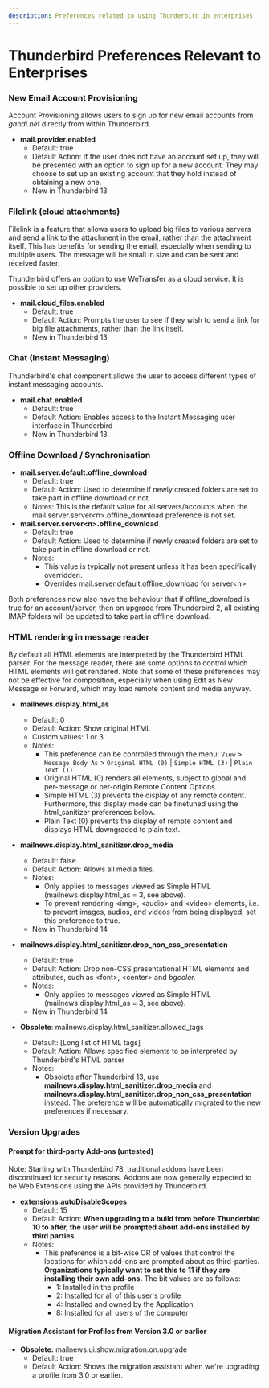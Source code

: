 ```yaml
---
description: Preferences related to using Thunderbird in enterprises
---
```


# Thunderbird Preferences Relevant to Enterprises

### New Email Account Provisioning

Account Provisioning allows users to sign up for new email accounts from _gandi.net_ directly from within Thunderbird.

* **mail.provider.enabled**
  * Default: true
  * Default Action: If the user does not have an account set up, they will be presented with an option to sign up for a new account. They may choose to set up an existing account that they hold instead of obtaining a new one.
  * New in Thunderbird 13

### Filelink \(cloud attachments\) <a id="Filelink"></a>

Filelink is a feature that allows users to upload big files to various servers and send a link to the attachment in the email, rather than the attachment itself. This has benefits for sending the email, especially when sending to multiple users. The message will be small in size and can be sent and received faster.

Thunderbird offers an option to use WeTransfer as a cloud service. It is possible to set up other providers.

* **mail.cloud\_files.enabled**
  * Default: true
  * Default Action: Prompts the user to see if they wish to send a link for big file attachments, rather than the link itself.
  * New in Thunderbird 13

### Chat \(Instant Messaging\) <a id="Instant_Messaging"></a>

Thunderbird's chat component allows the user to access different types of instant messaging accounts.

* **mail.chat.enabled**
  * Default: true
  * Default Action: Enables access to the Instant Messaging user interface in Thunderbird
  * New in Thunderbird 13

### Offline Download / Synchronisation  <a id="HTML"></a>

* **mail.server.default.offline\_download**
  * Default: true
  * Default Action: Used to determine if newly created folders are set to take part in offline download or not.
  * Notes: This is the default value for all servers/accounts when the mail.server.server&lt;n&gt;.offline\_download preference is not set.
* **mail.server.server&lt;n&gt;.offline\_download**
  * Default: true
  * Default Action: Used to determine if newly created folders are set to take part in offline download or not.
  * Notes:
    * This value is typically not present unless it has been specifically overridden.
    * Overrides mail.server.default.offline\_download for server&lt;n&gt;

Both preferences now also have the behaviour that if offline\_download is true for an account/server, then on upgrade from Thunderbird 2, all existing IMAP folders will be updated to take part in offline download.

### HTML rendering in message reader

By default all HTML elements are interpreted by the Thunderbird HTML parser. For the message reader, there are some options to control which HTML elements will get rendered. Note that some of these preferences may not be effective for composition, especially when using Edit as New Message or Forward, which may load remote content and media anyway.

* **mailnews.display.html\_as**
  * Default: 0
  * Default Action: Show original HTML
  * Custom values: 1 or 3
  * Notes:
    * This preference can be controlled through the menu: `View`  &gt; `Message Body As` &gt; `Original HTML (0)` \| `Simple HTML (3)` \| `Plain Text (1)` 
    * Original HTML \(0\) renders all elements, subject to global and per-message or per-origin Remote Content Options.
    * Simple HTML \(3\) prevents the display of any remote content. Furthermore, this display mode can be finetuned using the html\_sanitizer preferences below.
    * Plain Text \(0\) prevents the display of remote content and displays HTML downgraded to plain text. 
* **mailnews.display.html\_sanitizer.drop\_media**

  * Default: false
  * Default Action: Allows all media files.
  * Notes:
    * Only applies to messages viewed as Simple HTML \(mailnews.display.html\_as = 3, see above\).
    * To prevent rendering &lt;img&gt;, &lt;audio&gt; and &lt;video&gt; elements, i.e. to prevent images, audios, and videos from being displayed, set this preference to true.
  * New in Thunderbird 14

* **mailnews.display.html\_sanitizer.drop\_non\_css\_presentation**

  * Default: true
  * Default Action: Drop non-CSS presentational HTML elements and attributes, such as &lt;font&gt;, &lt;center&gt; and _bgcolor._
  * Notes:
    * Only applies to messages viewed as Simple HTML \(mailnews.display.html\_as = 3, see above\).
  * New in Thunderbird 14

* **Obsolete**: mailnews.display.html\_sanitizer.allowed\_tags
  * Default: \[Long list of HTML tags\]
  * Default Action: Allows specified elements to be interpreted by Thunderbird's HTML parser
  * Notes:
    * Obsolete after Thunderbird 13, use **mailnews.display.html\_sanitizer.drop\_media** and **mailnews.display.html\_sanitizer.drop\_non\_css\_presentation** instead. The preference will be automatically migrated to the new preferences if necessary.

### Version Upgrades  <a id="Version_Upgrades"></a>

#### Prompt for third-party Add-ons \(untested\)

Note: Starting with Thunderbird 78, traditional addons have been discontinued for security reasons. Addons are now generally expected to be Web Extensions using the APIs provided by Thunderbird.

* **extensions.autoDisableScopes**
  * Default: 15
  * Default Action: **When upgrading to a build from before Thunderbird 10 to after, the user will be prompted about add-ons installed by third parties.**
  * Notes:
    * This preference is a bit-wise OR of values that control the locations for which add-ons are prompted about as third-parties. **Organizations typically want to set this to 11 if they are installing their own add-ons.** The bit values are as follows:
      * 1: Installed in the profile
      * 2: Installed for all of this user's profile
      * 4: Installed and owned by the Application
      * 8: Installed for all users of the computer

#### Migration Assistant for Profiles from Version 3.0 or earlier <a id="Migration_Assistant"></a>

* **Obsolete:** mailnews.ui.show.migration.on.upgrade
  * Default: true
  * Default Action: Shows the migration assistant when we're upgrading a profile from 3.0 or earlier.

